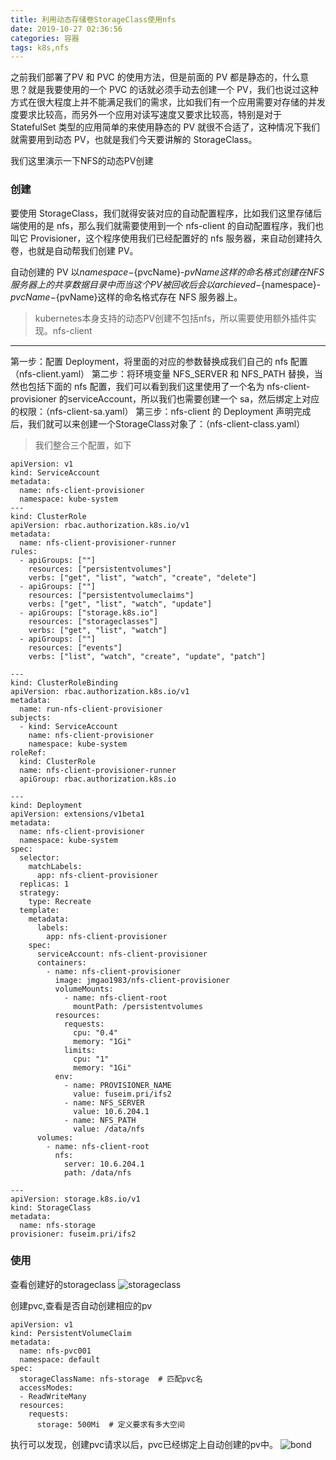 ```yaml
---
title: 利用动态存储卷StorageClass使用nfs
date: 2019-10-27 02:36:56
categories: 容器
tags: k8s,nfs
---
```


之前我们部署了PV 和 PVC 的使用方法，但是前面的 PV 都是静态的，什么意思？就是我要使用的一个 PVC 的话就必须手动去创建一个 PV，我们也说过这种方式在很大程度上并不能满足我们的需求，比如我们有一个应用需要对存储的并发度要求比较高，而另外一个应用对读写速度又要求比较高，特别是对于 StatefulSet 类型的应用简单的来使用静态的 PV 就很不合适了，这种情况下我们就需要用到动态 PV，也就是我们今天要讲解的 StorageClass。

我们这里演示一下NFS的动态PV创建

### 创建

要使用 StorageClass，我们就得安装对应的自动配置程序，比如我们这里存储后端使用的是 nfs，那么我们就需要使用到一个 nfs-client 的自动配置程序，我们也叫它 Provisioner，这个程序使用我们已经配置好的 nfs 服务器，来自动创建持久卷，也就是自动帮我们创建 PV。

自动创建的 PV 以${namespace}-${pvcName}-${pvName}这样的命名格式创建在 NFS 服务器上的共享数据目录中
而当这个 PV 被回收后会以archieved-${namespace}-${pvcName}-${pvName}这样的命名格式存在 NFS 服务器上。

> kubernetes本身支持的动态PV创建不包括nfs，所以需要使用额外插件实现。nfs-client

--- 

第一步：配置 Deployment，将里面的对应的参数替换成我们自己的 nfs 配置（nfs-client.yaml）
第二步：将环境变量 NFS_SERVER 和 NFS_PATH 替换，当然也包括下面的 nfs 配置，我们可以看到我们这里使用了一个名为 nfs-client-provisioner 的serviceAccount，所以我们也需要创建一个 sa，然后绑定上对应的权限：（nfs-client-sa.yaml）
第三步：nfs-client 的 Deployment 声明完成后，我们就可以来创建一个StorageClass对象了：（nfs-client-class.yaml）

> 我们整合三个配置，如下

```
apiVersion: v1
kind: ServiceAccount
metadata:
  name: nfs-client-provisioner
  namespace: kube-system
---
kind: ClusterRole
apiVersion: rbac.authorization.k8s.io/v1
metadata:
  name: nfs-client-provisioner-runner
rules:
  - apiGroups: [""]
    resources: ["persistentvolumes"]
    verbs: ["get", "list", "watch", "create", "delete"]
  - apiGroups: [""]
    resources: ["persistentvolumeclaims"]
    verbs: ["get", "list", "watch", "update"]
  - apiGroups: ["storage.k8s.io"]
    resources: ["storageclasses"]
    verbs: ["get", "list", "watch"]
  - apiGroups: [""]
    resources: ["events"]
    verbs: ["list", "watch", "create", "update", "patch"]

---
kind: ClusterRoleBinding
apiVersion: rbac.authorization.k8s.io/v1
metadata:
  name: run-nfs-client-provisioner
subjects:
  - kind: ServiceAccount
    name: nfs-client-provisioner
    namespace: kube-system
roleRef:
  kind: ClusterRole
  name: nfs-client-provisioner-runner
  apiGroup: rbac.authorization.k8s.io

---
kind: Deployment
apiVersion: extensions/v1beta1
metadata:
  name: nfs-client-provisioner
  namespace: kube-system
spec:
  selector:
    matchLabels:
      app: nfs-client-provisioner
  replicas: 1
  strategy:
    type: Recreate
  template:
    metadata:
      labels:
        app: nfs-client-provisioner
    spec:
      serviceAccount: nfs-client-provisioner
      containers:
        - name: nfs-client-provisioner
          image: jmgao1983/nfs-client-provisioner
          volumeMounts:
            - name: nfs-client-root
              mountPath: /persistentvolumes
          resources:
            requests:
              cpu: "0.4"
              memory: "1Gi"
            limits:
              cpu: "1"
              memory: "1Gi"
          env:
            - name: PROVISIONER_NAME
              value: fuseim.pri/ifs2
            - name: NFS_SERVER
              value: 10.6.204.1
            - name: NFS_PATH
              value: /data/nfs
      volumes:
        - name: nfs-client-root
          nfs:
            server: 10.6.204.1
            path: /data/nfs

---
apiVersion: storage.k8s.io/v1
kind: StorageClass
metadata:
  name: nfs-storage
provisioner: fuseim.pri/ifs2
```

### 使用
查看创建好的storageclass
![storageclass](https://tva1.sinaimg.cn/large/006tNbRwgy1ga9zbr3jiwj30ls050js9.jpg)

创建pvc,查看是否自动创建相应的pv
```
apiVersion: v1
kind: PersistentVolumeClaim
metadata:
  name: nfs-pvc001
  namespace: default
spec:
  storageClassName: nfs-storage  # 匹配pvc名
  accessModes:  
  - ReadWriteMany
  resources: 
    requests:
      storage: 500Mi  # 定义要求有多大空间
```

执行可以发现，创建pvc请求以后，pvc已经绑定上自动创建的pv中。
![bond](https://tva1.sinaimg.cn/large/006tNbRwgy1ga9zf0kl7aj31yw0deqjn.jpg)